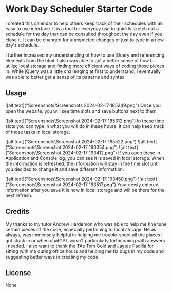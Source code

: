 # Work Day Scheduler Starter Code

I created this calendar to help others keep track of their schedules with an easy to use interface. It is a tool for everyday use to quickly sketch out a schedule for the day that can be consulted throughout the day even if you close it. It can be changed for unexpected changes or just to type in a new day's schedule.

I further increased my understanding of how to use jQuery and referencing elements from the html. I also was able to get a better sense of how to utilize local storage and finding more efficient ways of coding those pieces in. While jQuery was a little challenging at first to understand, I eventually was able to better get a sense of its patterns and syntax.

## Usage

![alt text]("Screenshots/Screenshots 2024-02-17 185249.png")
Once you open the website, you will see time slots and save buttons next to them.

![alt text]("Screenshots\Screenshot 2024-02-17 185312.png")
In these time slots you can type in what you will do in these hours. It can help keep track of those tasks in local storage.

![alt text]("Screenshots\Screenshot 2024-02-17 185522.png")
![alt text]("Screenshots\Screenshot 2024-02-17 193354.png")
![alt text]("Screenshots\Screenshot 2024-02-17 193412.png")
If you open these in Application and Console log, you can see it is saved in local storage. When the information is refreshed, the information will stay in the time slot until you decided to change it and save different information.

![alt text]("Screenshots\Screenshot 2024-02-17 193450.png")
![alt text]("Screenshots\Screenshot 2024-02-17 193517.png")
Your newly entered information after you save it is now in local storage and will be there for the next refresh.

## Credits

My thanks to my tutor Andrew Hardemon who was able to help me fine tune certain pieces of the code, especially pertaining to local storage. He as always, was immensely helpful in helping me trouble-shoot all the places I got stuck in or when chatGPT wasn't particularly forthcoming with answers I needed. I also want to thank the TAs Tom Gold and Jaytee Padilla for sitting with me during office hours and helping me fix bugs in my code and suggesting better ways in creating my code.

## License

None
